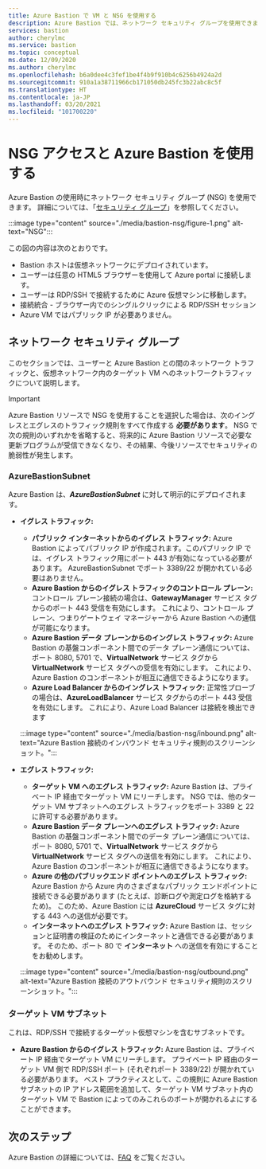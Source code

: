 ```yaml
---
title: Azure Bastion で VM と NSG を使用する
description: Azure Bastion では、ネットワーク セキュリティ グループを使用できます。 この構成に必要なサブネットについて説明します。
services: bastion
author: cherylmc
ms.service: bastion
ms.topic: conceptual
ms.date: 12/09/2020
ms.author: cherylmc
ms.openlocfilehash: b6a0dee4c3fef1be4f4b9f910b4c6256b4924a2d
ms.sourcegitcommit: 910a1a38711966cb171050db245fc3b22abc8c5f
ms.translationtype: HT
ms.contentlocale: ja-JP
ms.lasthandoff: 03/20/2021
ms.locfileid: "101700220"
---
```

# <a name="working-with-nsg-access-and-azure-bastion"></a>NSG アクセスと Azure Bastion を使用する

Azure Bastion の使用時にネットワーク セキュリティ グループ (NSG) を使用できます。 詳細については、「[セキュリティ グループ](../virtual-network/network-security-groups-overview.md)」を参照してください。

:::image type="content" source="./media/bastion-nsg/figure-1.png" alt-text="NSG":::

この図の内容は次のとおりです。

* Bastion ホストは仮想ネットワークにデプロイされています。
* ユーザーは任意の HTML5 ブラウザーを使用して Azure portal に接続します。
* ユーザーは RDP/SSH で接続するために Azure 仮想マシンに移動します。
* 接続統合 - ブラウザー内でのシングルクリックによる RDP/SSH セッション
* Azure VM ではパブリック IP が必要ありません。

## <a name="network-security-groups"></a><a name="nsg"></a>ネットワーク セキュリティ グループ

このセクションでは、ユーザーと Azure Bastion との間のネットワーク トラフィックと、仮想ネットワーク内のターゲット VM へのネットワークトラフィックについて説明します。

> [!IMPORTANT]
> Azure Bastion リソースで NSG を使用することを選択した場合は、次のイングレスとエグレスのトラフィック規則をすべて作成する **必要があります**。 NSG で次の規則のいずれかを省略すると、将来的に Azure Bastion リソースで必要な更新プログラムが受信できなくなり、その結果、今後リソースでセキュリティの脆弱性が発生します。
> 

### <a name="azurebastionsubnet"></a><a name="apply"></a>AzureBastionSubnet

Azure Bastion は、***AzureBastionSubnet*** に対して明示的にデプロイされます。

* **イグレス トラフィック:**

   * **パブリック インターネットからのイグレス トラフィック:** Azure Bastion によってパブリック IP が作成されます。このパブリック IP では、イグレス トラフィック用にポート 443 が有効になっている必要があります。 AzureBastionSubnet でポート 3389/22 が開かれている必要はありません。
   * **Azure Bastion からのイグレス トラフィックのコントロール プレーン:** コントロール プレーン接続の場合は、**GatewayManager** サービス タグからのポート 443 受信を有効にします。 これにより、コントロール プレーン、つまりゲートウェイ マネージャーから Azure Bastion への通信が可能になります。
   * **Azure Bastion データ プレーンからのイングレス トラフィック:** Azure Bastion の基盤コンポーネント間でのデータ プレーン通信については、ポート 8080, 5701 で、**VirtualNetwork** サービス タグから **VirtualNetwork** サービス タグへの受信を有効にします。 これにより、Azure Bastion のコンポーネントが相互に通信できるようになります。
   * **Azure Load Balancer からのイングレス トラフィック:** 正常性プローブの場合は、**AzureLoadBalancer** サービス タグからのポート 443 受信を有効にします。 これにより、Azure Load Balancer は接続を検出できます


   :::image type="content" source="./media/bastion-nsg/inbound.png" alt-text="Azure Bastion 接続のインバウンド セキュリティ規則のスクリーンショット。":::

* **エグレス トラフィック:**

   * **ターゲット VM へのエグレス トラフィック:** Azure Bastion は、プライベート IP 経由でターゲット VM にリーチします。 NSG では、他のターゲット VM サブネットへのエグレス トラフィックをポート 3389 と 22 に許可する必要があります。
   * **Azure Bastion データ プレーンへのエグレス トラフィック:** Azure Bastion の基盤コンポーネント間でのデータ プレーン通信については、ポート 8080, 5701 で、**VirtualNetwork** サービス タグから **VirtualNetwork** サービス タグへの送信を有効にします。 これにより、Azure Bastion のコンポーネントが相互に通信できるようになります。
   * **Azure の他のパブリックエンド ポイントへのエグレス トラフィック:** Azure Bastion から Azure 内のさまざまなパブリック エンドポイントに接続できる必要があります (たとえば、診断ログや測定ログを格納するため)。 このため、Azure Bastion には **AzureCloud** サービス タグに対する 443 への送信が必要です。
   * **インターネットへのエグレス トラフィック:** Azure Bastion は、セッションと証明書の検証のためにインターネットと通信できる必要があります。 そのため、ポート 80 で **インターネット** への送信を有効にすることをお勧めします。


   :::image type="content" source="./media/bastion-nsg/outbound.png" alt-text="Azure Bastion 接続のアウトバウンド セキュリティ規則のスクリーンショット。":::

### <a name="target-vm-subnet"></a>ターゲット VM サブネット
これは、RDP/SSH で接続するターゲット仮想マシンを含むサブネットです。

   * **Azure Bastion からのイグレス トラフィック:** Azure Bastion は、プライベート IP 経由でターゲット VM にリーチします。 プライベート IP 経由のターゲット VM 側で RDP/SSH ポート (それぞれポート 3389/22) が開かれている必要があります。 ベスト プラクティスとして、この規則に Azure Bastion サブネットの IP アドレス範囲を追加して、ターゲット VM サブネット内のターゲット VM で Bastion によってのみこれらのポートが開かれるよにすることができます。


## <a name="next-steps"></a>次のステップ

Azure Bastion の詳細については、[FAQ](bastion-faq.md) をご覧ください。
